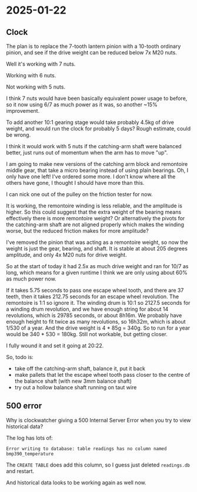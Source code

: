 # 2025-01-22

## Clock

The plan is to replace the 7-tooth lantern pinion with a 10-tooth ordinary pinion, and see
if the drive weight can be reduced below 7x M20 nuts.

Well it's working with 7 nuts.

Working with 6 nuts.

Not working with 5 nuts.

I think 7 nuts would have been basically equivalent power usage to before, so it now
using 6/7 as much power as it was, so another ~15% improvement.

To add another 10:1 gearing stage would take probably 4.5kg of drive weight, and would run
the clock for probably 5 days? Rough estimate, could be wrong.

I think it would work with 5 nuts if the catching-arm shaft were balanced better, just
runs out of momentum when the arm has to move "up".

I am going to make new versions of the catching arm block and remontoire middle gear,
that take a micro bearing instead of using plain bearings. Oh, I only have one left! I've
ordered some more. I don't know where all the others have gone, I thought I should
have more than this.

I can nick one out of the pulley on the friction tester for now.

It is working, the remontoire winding is less reliable, and the amplitude is higher. So
this could suggest that the extra weight of the bearing means effectively there is more
remontoire weight? Or alternatively the pivots for the catching-arm shaft are not aligned
properly which makes the winding worse, but the reduced friction makes for more amplitude?

I've removed the pinion that was acting as a remontoire weight, so now the weight is
just the gear, bearing, and shaft. It is stable at about 205 degrees amplitude, and only
4x M20 nuts for drive weight.

So at the start of today it had 2.5x as much drive weight and ran for 10/7 as long, which
means for a given runtime I think we are only using about 60% as much power now.

If it takes 5.75 seconds to pass one escape wheel tooth, and there are 37 teeth, then it
takes 212.75 seconds for an escape wheel revolution. The remontoire is 1:1 so ignore it.
The winding drum is 10:1 so 2127.5 seconds for a winding drum revolution, and we have
enough string for about 14 revolutions, which is 29785 seconds, or about 8h16m. We
probably have enough height to fit twice as many revolutions, so 16h32m, which is about
1/530 of a year. And the drive weight
is 4 * 85g = 340g. So to run for a year would be 340 * 530 = 180kg. Still not workable,
but getting closer.

I fully wound it and set it going at 20:22.

So, todo is:

 * take off the catching-arm shaft, balance it, put it back
 * make pallets that let the escape wheel tooth pass closer to the centre of the balance shaft (with new 3mm balance shaft)
 * try out a hollow balance shaft running on taut wire

## 500 error

Why is clockwatcher giving a 500 Internal Server Error when you try to view historical data?

The log has lots of:

    Error writing to database: table readings has no column named bmp390_temperature

The `CREATE TABLE` does add this column, so I guess just deleted `readings.db` and restart.

And historical data looks to be working again as well now.
